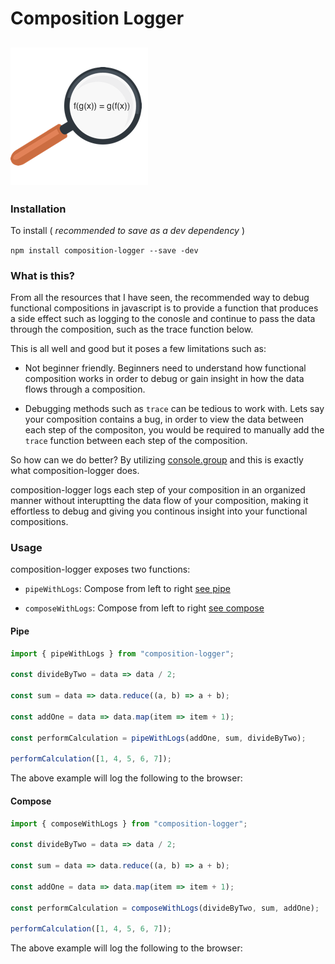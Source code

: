 # Composition Logger

## [![composition-logger](media/logo.png)](https://github.com/grady-lad/composition-logger)

### Installation

To install ( _recommended to save as a dev dependency_ )

`npm install composition-logger --save -dev`

### What is this?

From all the resources that I have seen, the recommended way to debug functional compositions in javascript is to provide a function that produces a side effect such as logging to the conosle and continue to pass the data through the composition, such as the trace function below.

This is all well and good but it poses a few limitations such as:

* Not beginner friendly. Beginners need to understand how functional composition works in order to debug or gain insight in how the data flows through a composition.

* Debugging methods such as `trace` can be tedious to work with. Lets say your composition contains a bug, in order to view the data between each step of the compositon, you would be required to manually add the `trace` function between each step of the composition.

So how can we do better? By utilizing [console.group](https://developer.mozilla.org/en-US/docs/Web/API/Console/group) and this is exactly what composition-logger does.

composition-logger logs each step of your composition in an organized manner without interuptting the data flow of your composition, making it effortless to debug and giving you continous insight into your functional compositions.

### Usage

composition-logger exposes two functions:

* `pipeWithLogs`: Compose from left to right [see pipe](http://ramdajs.com/docs/#pipe)

* `composeWithLogs`: Compose from left to right [see compose](http://ramdajs.com/docs/#compose)

#### Pipe

```javascript
import { pipeWithLogs } from "composition-logger";

const divideByTwo = data => data / 2;

const sum = data => data.reduce((a, b) => a + b);

const addOne = data => data.map(item => item + 1);

const performCalculation = pipeWithLogs(addOne, sum, divideByTwo);

performCalculation([1, 4, 5, 6, 7]);
```

The above example will log the following to the browser:

#### Compose

```javascript
import { composeWithLogs } from "composition-logger";

const divideByTwo = data => data / 2;

const sum = data => data.reduce((a, b) => a + b);

const addOne = data => data.map(item => item + 1);

const performCalculation = composeWithLogs(divideByTwo, sum, addOne);

performCalculation([1, 4, 5, 6, 7]);
```

The above example will log the following to the browser:
